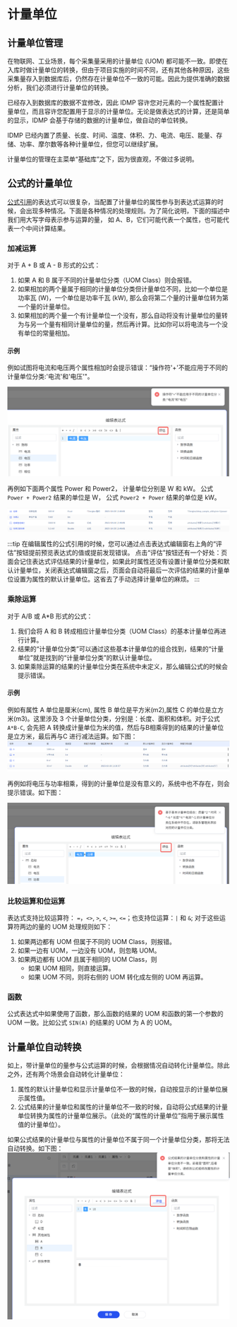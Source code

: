 # 计量单位

## 计量单位管理

在物联网、工业场景，每个采集量采用的计量单位 (UOM) 都可能不一致。即使在入库时做计量单位的转换，但由于项目实施的时间不同，还有其他各种原因，这些采集量存入到数据库后，仍然存在计量单位不一致的可能。因此为提供准确的数据分析，我们必须进行计量单位的转换。

已经存入到数据库的数据不宜修改，因此 IDMP 容许您对元素的一个属性配置计量单位，而且容许您配置用于显示的计量单位。无论是做表达式的计算，还是简单的显示，IDMP 会基于存储的数据的计量单位，做自动的单位转换。

IDMP 已经内置了质量、长度、时间、温度、体积、力、电流、电压、能量、存储、功率、摩尔数等各种计量单位，但您可以继续扩展。

计量单位的管理在主菜单“基础库”之下，因为很直观，不做过多说明。

## 公式的计量单位

[公式引用](../basic/data-model#公式)的表达式可以很复杂，当配置了计量单位的属性参与到表达式运算的时候，会出现多种情况。下面是各种情况的处理规则。为了简化说明，下面的描述中我们用大写字母表示参与运算的量， 如 A、B，它们可能代表一个属性，也可能代表一个中间计算结果。

### 加减运算

对于 A + B 或 A - B 形式的公式：
1. 如果 A 和 B 属于不同的计量单位分类（UOM Class）则会报错。
2. 如果相加的两个量属于相同的计量单位分类但计量单位不同，比如一个单位是功率瓦 (W)，一个单位是功率千瓦 (kW), 那么会将第二个量的计量单位转为第一个量的计量单位。
3. 如果相加的两个量一个有计量单位一个没有，那么自动将没有计量单位的量转为与另一个量有相同计量单位的量，然后再计算。比如你可以将电流与一个没有单位的常量相加。

#### 示例
例如试图将电流和电压两个属性相加时会提示错误：“操作符'+'不能应用于不同的计量单位分类:'电流'和'电压'"。

![formula with uom example 1](./formula_uom.png)

再例如下面两个属性 Power 和 Power2， 计量单位分别是 W 和 kW。 公式 `Power + Power2` 结果的单位是 W， 公式 `Power2 + Power` 结果的单位是 kW。

![power add power2](./formula_add_power2.png)

:::tip
在编辑属性的公式引用的时候，您可以通过点击表达式编辑窗右上角的“评估”按钮提前预览表达式的值或提前发现错误。
点击“评估”按钮还有一个好处：页面会记住表达式评估结果的计量单位，如果此时属性还没有设置计量单位分类和默认计量单位，关闭表达式编辑窗之后，页面会自动将最后一次评估的结果的计量单位设置为属性的默认计量单位。这省去了手动选择计量单位的麻烦。
:::

### 乘除运算

对于 A/B 或 A*B 形式的公式：
1. 我们会将 A 和 B 转成相应计量单位分类（UOM Class）的基本计量单位再进行计算。
2. 结果的“计量单位分类”可以通过这些基本计量单位的组合找到，结果的“计量单位”就是找到的“计量单位分类”的默认计量单位。
3. 如果乘除运算的结果的计量单位分类在系统中未定义，那么编辑公式的时候会提示错误。

#### 示例
例如有属性 A 单位是厘米(cm), 属性 B 单位是平方米(m2),属性 C 的单位是立方米(m3)。这里涉及 3 个计量单位分类，分别是：长度、面积和体积。对于公式 `A*B-C`, 会先把 A 转换成计量单位为米的值，然后与B相乘得到的结果的计量单位是立方米，最后再与C 进行减法运算。如下图：
![formula A * B -C](./formula_abcd.png)

再例如将电压与功率相乘，得到的计量单位是没有意义的，系统中也不存在，则会提示错误。如下图：

![uom not defined](./uom_not_defined.png)


### 比较运算和位运算

表达式支持比较运算符： `=`，`<>`, `>`, `<`, `>=`, `<=`；也支持位运算：`|` 和 `&`; 对于这些运算符两边的量的 UOM 处理规则如下：
1. 如果两边都有 UOM 但属于不同的 UOM Class，则报错。
2. 如果一边有 UOM，一边没有 UOM，则忽略 UOM。
3. 如果两边都有 UOM 且属于相同的 UOM Class，则
    * 如果 UOM 相同，则直接运算。
    * 如果 UOM 不同，则将右侧的 UOM 转化成左侧的 UOM 再运算。

### 函数

公式表达式中如果使用了函数，那么函数的结果的 UOM 和函数的第一个参数的 UOM 一致。比如公式 `SIN(A)` 的结果的 UOM 为 A 的 UOM。

## 计量单位自动转换

如上，带计量单位的量参与公式运算的时候，会根据情况自动转化计量单位。除此之外，还有两个场景会自动转化计量单位：
1. 属性的默认计量单位和显示计量单位不一致的时候，自动按显示的计量单位展示属性值。
2. 公式结果的计量单位和属性的计量单位不一致的时候，自动将公式结果的计量单位转换为属性的计量单位展示。（此处的“属性的计量单位”指用于展示属性值的计量单位）。

如果公式结果的计量单位与属性的计量单位不属于同一个计量单位分类，那将无法自动转换。如下图：
![result convert error](./result_convert_error.png)